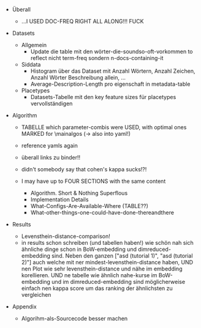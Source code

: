 * Überall
	* ...I USED DOC-FREQ RIGHT ALL ALONG!!! FUCK
	
* Datasets
	* Allgemein
		* Update die table mit den wörter-die-soundso-oft-vorkommen to reflect nicht term-freq sondern n-docs-containing-it
	* Siddata
		* Histogram über das Dataset mit Anzahl Wörtern, Anzahl Zeichen, Anzahl Wörter Beschreibung allein, ...
        * Average-Description-Length pro eigenschaft in metadata-table
	* Placetypes
		* Datasets-Tabelle mit den key feature sizes für placetypes vervollständigen	

* Algorithm
	* TABELLE which parameter-combis were USED, with optimal ones MARKED for \mainalgos (-> also into yaml!)

	* reference yamls again
	* überall links zu binder!!
	* didn't somebody say that cohen's kappa sucks!?!
	* I may have up to FOUR SECTIONS with the same content
		* Algorithm. Short & Nothing Superflous
		* Implementation Details
		* What-Configs-Are-Available-Where (TABLE??)
		* What-other-things-one-could-have-done-thereandthere





* Results
    * Levensthein-distance-comparison!
	* in results schon schreiben (und tabellen haben!) wie schön nah sich ähnliche dinge schon in BoW-embedding und dimreduced-embedding sind. Neben den ganzen ["asd (tutorial 1)", "asd (tutorial 2)"] auch welche mit ner mindest-levensthein-distance haben, UND nen Plot wie sehr levensthein-distance und nähe im embedding korellieren. UND ne tabelle wie ähnlich nahe-kurse im BoW-embedding und im dimreduced-embedding sind möglicherweise einfach nen kappa score um das ranking der ähnlichsten zu vergleichen


* Appendix
	* Algorihm-als-Sourcecode besser machen